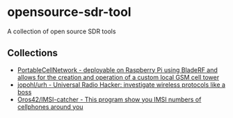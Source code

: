 # opensource-sdr-tool

A collection of open source SDR tools

## Collections

* [PortableCellNetwork - deployable on Raspberry Pi using BladeRF and allows for the creation and operation of a custom local GSM cell tower](https://mbro95.github.io/PortableCellNetwork/)
* [jopohl/urh - Universal Radio Hacker: investigate wireless protocols like a boss](https://github.com/jopohl/urh)
* [Oros42/IMSI-catcher - This program show you IMSI numbers of cellphones around you](https://github.com/Oros42/IMSI-catcher)
